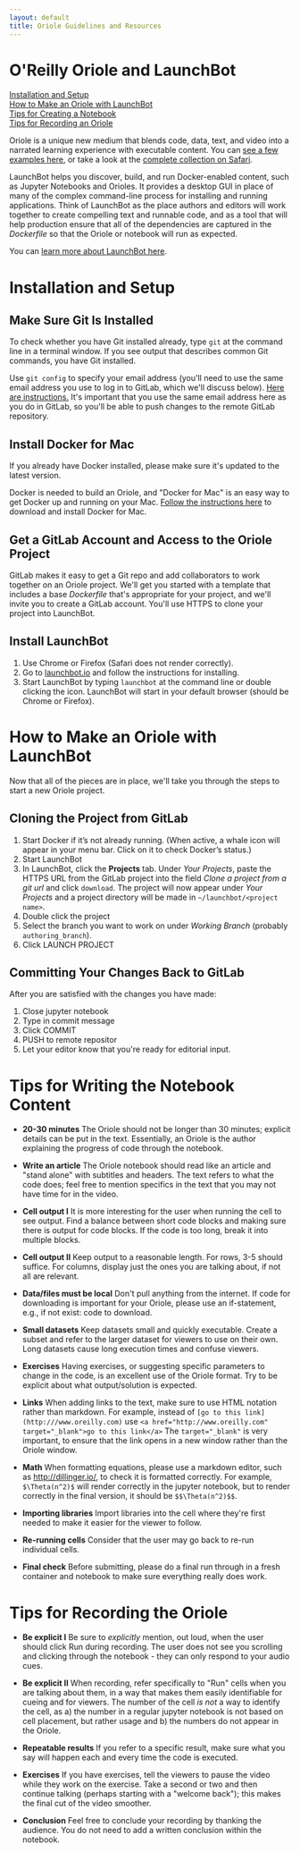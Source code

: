 ```yaml
---
layout: default
title: Oriole Guidelines and Resources
---
```


# O'Reilly Oriole and LaunchBot<a name="about_oriole"></a>

[Installation and Setup](#install)<br/>
[How to Make an Oriole with LaunchBot](#make_oriole)<br/>
[Tips for Creating a Notebook](#writing)<br/>
[Tips for Recording an Oriole](#recording)<br/>

Oriole is a unique new medium that blends code, data, text, and video into a narrated learning experience with executable content. You can <a href="http://www.oreilly.com/oriole/">see a few examples here</a>, or take a look at the <a href="https://www.safaribooksonline.com/oriole/">complete collection on Safari</a>.

LaunchBot helps you discover, build, and run Docker-enabled content, such as Jupyter Notebooks and Orioles. It provides a desktop GUI in place of many of the complex command-line process for installing and running applications. Think of LaunchBot as the place authors and editors will work together to create compelling text and runnable code, and as a tool that will help production ensure that all of the dependencies are captured in the *Dockerfile* so that the Oriole or notebook will run as expected.

You can [learn more about LaunchBot here](http://launchbot.io/docs/). 

# Installation and Setup<a name="install"></a>

## Make Sure Git Is Installed

To check whether you have Git installed already, type `git` at the command line in a terminal window. If you see output that describes common Git commands, you have Git installed.

Use `git config` to specify your email address (you'll need to use the same email address you use to log in to GitLab, which we'll discuss below). [Here are instructions.](https://help.github.com/articles/setting-your-email-in-git/) It's important that you use the same email address here as you do in GitLab, so you'll be able to push changes to the remote GitLab repository.

## Install Docker for Mac

If you already have Docker installed, please make sure it's updated to the latest version.

Docker is needed to build an Oriole, and "Docker for Mac" is an easy way to get Docker up and running on your Mac. [Follow the instructions here](https://docs.docker.com/docker-for-mac/) to download and install Docker for Mac.

## Get a GitLab Account and Access to the Oriole Project 

GitLab makes it easy to get a Git repo and add collaborators to work together on an Oriole project. We'll get you started with a template that includes a base *Dockerfile* that's appropriate for your project, and we'll invite you to create a GitLab account. You'll use HTTPS to clone your project into LaunchBot.

## Install LaunchBot

1. Use Chrome or Firefox (Safari does not render correctly).
2. Go to [launchbot.io](https://launchbot.io/) and follow the instructions for installing. 
3. Start LaunchBot by typing `launchbot` at the command line or double clicking the icon. LaunchBot will start in your default browser (should be Chrome or Firefox).

# How to Make an Oriole with LaunchBot<a name="make_oriole"></a>

Now that all of the pieces are in place, we'll take you through the steps to start a new Oriole project.

## Cloning the Project from GitLab

1. Start Docker if it’s not already running. (When active, a whale icon will appear in your menu bar. Click on it to check Docker’s status.)
2. Start LaunchBot
3. In LaunchBot, click the **Projects** tab. Under _Your Projects_, paste the HTTPS URL from the GitLab project into the field _Clone a project from a git url_ and click `download`. The project will now appear under _Your Projects_ and a project directory will be made in `~/launchbot/<project name>`.
4. Double click the project
5. Select the branch you want to work on under _Working Branch_ (probably `authoring_branch`).
6. Click LAUNCH PROJECT
    
## Committing Your Changes Back to GitLab

After you are satisfied with the changes you have made:

1. Close jupyter notebook
2. Type in commit message
3. Click COMMIT
4. PUSH to remote repositor
5. Let your editor know that you're ready for editorial input.

# Tips for Writing the Notebook Content<a name="writing"></a> 

* __20-30 minutes__ The Oriole should not be longer than 30 minutes; explicit details can be put in the text. Essentially, an Oriole is the author explaining the progress of code through the notebook.

* __Write an article__ The Oriole notebook should read like an article and "stand alone" with subtitles and headers. The text refers to what the code does; feel free to mention specifics in the text that you may not have time for in the video.

* __Cell output I__ It is more interesting for the user when running the cell to see output. Find a balance between short code blocks and making sure there is output for code blocks. If the code is too long, break it into multiple blocks. 

* __Cell output II__ Keep output to a reasonable length. For rows, 3-5 should suffice. For columns, display just the ones you are talking about, if not all are relevant. 

* __Data/files must be local__ Don't pull anything from the internet. If code for downloading is important for your Oriole, please use an if-statement, e.g., if not exist: code to download.

* __Small datasets__ Keep datasets small and quickly executable. Create a subset and refer to the larger dataset for viewers to use on their own. Long datasets cause long execution times and confuse viewers.

* __Exercises__ Having exercises, or suggesting specific parameters to change in the code, is an excellent use of the Oriole format. Try to be explicit about what output/solution is expected.

* __Links__ When adding links to the text, make sure to use HTML notation rather than markdown. For example, instead of `[go to this link](http:///www.oreilly.com)` use `<a href="http://www.oreilly.com" target="_blank">go to this link</a>` The `target="_blank"` is very important, to ensure that the link opens in a new window rather than the Oriole window.

* __Math__ When formatting equations, please use a markdown editor, such as http://dillinger.io/, to check it is formatted correctly. For example, `$\Theta(n^2)$` will render correctly in the jupyter notebook, but to render correctly in the final version, it should be `$$\Theta(n^2)$$`.

* __Importing libraries__ Import libraries into the cell where they're first needed to make it easier for the viewer to follow.

* __Re-running cells__ Consider that the user may go back to re-run individual cells.

* __Final check__ Before submitting, please do a final run through in a fresh container and notebook to make sure everything really does work.


# Tips for Recording the Oriole<a name="recording"></a> 

* __Be explicit I__ Be sure to *explicitly* mention, out loud, when the user should click Run during recording. The user does not see you scrolling and clicking through the notebook - they can only respond to your audio cues.

* __Be explicit II__ When recording, refer specifically to "Run" cells when you are talking about them, in a way that makes them easily identifiable for cueing and for viewers. The number of the cell _is not_ a way to identify the cell, as a) the number in a regular jupyter notebook is not based on cell placement, but rather usage and b) the numbers do not appear in the Oriole.

* __Repeatable results__ If you refer to a specific result, make sure what you say will happen each and every time the code is executed. 

* __Exercises__ If you have exercises, tell the viewers to pause the video while they work on the exercise. Take a second or two and then continue talking (perhaps starting with a "welcome back"); this makes the final cut of the video smoother.

* __Conclusion__ Feel free to conclude your recording by thanking the audience. You do not need to add a written conclusion within the notebook.
